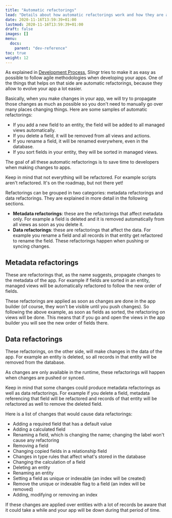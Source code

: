 ```yaml
---
title: "Automatic refactorings"
lead: "Details about how automatic refactorings work and how they are applied."
date: 2020-11-16T13:59:39+01:00
lastmod: 2020-11-16T13:59:39+01:00
draft: false
images: []
menu:
  docs:
    parent: "dev-reference"
toc: true
weight: 12
---
```


As explained in [Development Process]({{site.baseurl}}/app-development-development-process.html),
Slingr tries to make it as easy as possible to follow agile methodologies when developing
your apps. One of the things that helps on that side are automatic refactorings, because they allow
to evolve your app a lot easier.

Basically, when you make changes in your app, we will try to propagate those changes as much as
possible so you don't need to manually go over many places changing things. Here are some samples
of automatic refactorings:

- If you add a new field to an entity, the field will be added to all managed views automatically.
- If you delete a field, it will be removed from all views and actions.
- If you rename a field, it will be renamed everywhere, even in the database.
- If you sort fields in your entity, they will be sorted in managed views.

The goal of all these automatic refactorings is to save time to developers when making changes to
apps.
 
Keep in mind that not everything will be refactored. For example scripts aren't refactored. It's
on the roadmap, but not there yet!

Refactorings can be grouped in two categories: metadata refactorings and data refactorings. They
are explained in more detail in the following sections.

- **Metadata refactorings**: these are the refactorings that affect metadata only. For example
  a field is deleted and it is removed automatically from all views as soon as you delete it.
- **Data refactorings**: these are refactorings that affect the data. For example you rename a
  field and all records in that entity get refactored to rename the field. These refactorings
  happen when pushing or syncing changes.

## Metadata refactorings

These are refactorings that, as the name suggests, propagate changes to the metadata of the app.
For example if fields are sorted in an entity, managed views will be automatically refactored to
follow the new order of fields.

These refactorings are applied as soon as changes are done in the app builder (of course, they
won't be visible until you push changes). So following the above example, as soon as fields as
sorted, the refactoring on views will be done. This means that if you go and open the views in
the app builder you will see the new order of fields there.

## Data refactorings

These refactorings, on the other side, will make changes in the data of the app. For example an
entity is deleted, so all records in that entity will be removed from the database.

As changes are only available in the runtime, these refactorings will happen when changes are 
pushed or synced.

Keep in mind that some changes could produce metadata refactorings as well as data refactorings.
For example if you delete a field, metadata referencing that field will be refactored and records
of that entity will be refactored as well to remove the deleted field.

Here is a list of changes that would cause data refactorings:

- Adding a required field that has a default value
- Adding a calculated field
- Renaming a field, which is changing the name; changing the label won't cause any refactoring
- Removing a field
- Changing copied fields in a relationship field
- Changes in type rules that affect what's stored in the database
- Changing the calculation of a field
- Deleting an entity
- Renaming an entity
- Setting a field as unique or indexable (an index will be created)
- Remove the unique or indexable flag to a field (an index will be removed)
- Adding, modifying or removing an index

If these changes are applied over entities with a lot of records be aware that it could take a
while and your app will be down during that period of time.